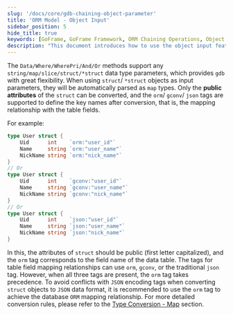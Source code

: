 ```yaml
---
slug: '/docs/core/gdb-chaining-object-parameter'
title: 'ORM Model - Object Input'
sidebar_position: 5
hide_title: true
keywords: [GoFrame, GoFrame Framework, ORM Chaining Operations, Object Input, gdb, Struct Mapping, Database ORM, Mapping Relationships, Go Language, Type Conversion]
description: "This document introduces how to use the object input feature of chaining operations in the GoFrame framework, supporting various types of data parameters, providing gdb with high flexibility. It explains in detail the mapping relationships and tag priorities when using struct objects for parameter input to achieve effective database ORM conversion."
---
```


The `Data/Where/WherePri/And/Or` methods support any `string/map/slice/struct/*struct` data type parameters, which provides `gdb` with great flexibility. When using `struct`/ `*struct` objects as input parameters, they will be automatically parsed as `map` types. Only the **public attributes** of the `struct` can be converted, and the `orm`/ `gconv`/ `json` tags are supported to define the key names after conversion, that is, the mapping relationship with the table fields.

For example:

```go
type User struct {
    Uid      int    `orm:"user_id"`
    Name     string `orm:"user_name"`
    NickName string `orm:"nick_name"`
}
// Or
type User struct {
    Uid      int    `gconv:"user_id"`
    Name     string `gconv:"user_name"`
    NickName string `gconv:"nick_name"`
}
// Or
type User struct {
    Uid      int    `json:"user_id"`
    Name     string `json:"user_name"`
    NickName string `json:"nick_name"`
}
```

In this, the attributes of `struct` should be public (first letter capitalized), and the `orm` tag corresponds to the field name of the data table. The tags for table field mapping relationships can use `orm`, `gconv`, or the traditional `json` tag. However, when all three tags are present, the `orm` tag takes precedence. To avoid conflicts with `JSON` encoding tags when converting `struct` objects to `JSON` data format, it is recommended to use the `orm` tag to achieve the database `ORM` mapping relationship. For more detailed conversion rules, please refer to the [Type Conversion - Map](../../类型转换/类型转换-Map转换.md) section.